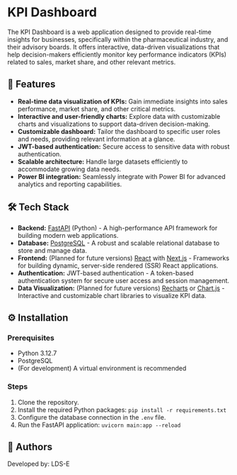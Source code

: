 # KPI Dashboard

The KPI Dashboard is a web application designed to provide real-time insights for businesses, specifically within the pharmaceutical industry, and their advisory boards. It offers interactive, data-driven visualizations that help decision-makers efficiently monitor key performance indicators (KPIs) related to sales, market share, and other relevant metrics.

## 🚀 Features

- **Real-time data visualization of KPIs:** Gain immediate insights into sales performance, market share, and other critical metrics.
- **Interactive and user-friendly charts:** Explore data with customizable charts and visualizations to support data-driven decision-making.
- **Customizable dashboard:** Tailor the dashboard to specific user roles and needs, providing relevant information at a glance.
- **JWT-based authentication:** Secure access to sensitive data with robust authentication.
- **Scalable architecture:** Handle large datasets efficiently to accommodate growing data needs.
- **Power BI integration:** Seamlessly integrate with Power BI for advanced analytics and reporting capabilities.

## 🛠️ Tech Stack

- **Backend:** [FastAPI](https://fastapi.tiangolo.com/) (Python) - A high-performance API framework for building modern web applications.
- **Database:** [PostgreSQL](https://www.postgresql.org/) - A robust and scalable relational database to store and manage data.
- **Frontend:** (Planned for future versions) [React](https://reactjs.org/) with [Next.js](https://nextjs.org/) - Frameworks for building dynamic, server-side rendered (SSR) React applications.
- **Authentication:** JWT-based authentication - A token-based authentication system for secure user access and session management.
- **Data Visualization:** (Planned for future versions) [Recharts](https://recharts.org/) or [Chart.js](https://www.chartjs.org/) - Interactive and customizable chart libraries to visualize KPI data.

## ⚙️ Installation

### Prerequisites

- Python 3.12.7
- PostgreSQL
- (For development) A virtual environment is recommended

### Steps

1. Clone the repository.
2. Install the required Python packages: `pip install -r requirements.txt`
3. Configure the database connection in the `.env` file.
4. Run the FastAPI application: `uvicorn main:app --reload`

## 👥 Authors

Developed by: LDS-E
